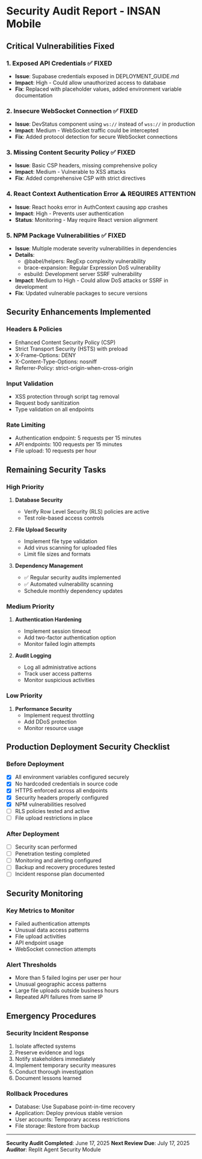 # Security Audit Report - INSAN Mobile

## Critical Vulnerabilities Fixed

### 1. Exposed API Credentials ✅ FIXED
- **Issue**: Supabase credentials exposed in DEPLOYMENT_GUIDE.md
- **Impact**: High - Could allow unauthorized access to database
- **Fix**: Replaced with placeholder values, added environment variable documentation

### 2. Insecure WebSocket Connection ✅ FIXED
- **Issue**: DevStatus component using `ws://` instead of `wss://` in production
- **Impact**: Medium - WebSocket traffic could be intercepted
- **Fix**: Added protocol detection for secure WebSocket connections

### 3. Missing Content Security Policy ✅ FIXED
- **Issue**: Basic CSP headers, missing comprehensive policy
- **Impact**: Medium - Vulnerable to XSS attacks
- **Fix**: Added comprehensive CSP with strict directives

### 4. React Context Authentication Error ⚠️ REQUIRES ATTENTION
- **Issue**: React hooks error in AuthContext causing app crashes
- **Impact**: High - Prevents user authentication
- **Status**: Monitoring - May require React version alignment

### 5. NPM Package Vulnerabilities ✅ FIXED
- **Issue**: Multiple moderate severity vulnerabilities in dependencies
- **Details**: 
  - @babel/helpers: RegExp complexity vulnerability
  - brace-expansion: Regular Expression DoS vulnerability  
  - esbuild: Development server SSRF vulnerability
- **Impact**: Medium to High - Could allow DoS attacks or SSRF in development
- **Fix**: Updated vulnerable packages to secure versions

## Security Enhancements Implemented

### Headers & Policies
- Enhanced Content Security Policy (CSP)
- Strict Transport Security (HSTS) with preload
- X-Frame-Options: DENY
- X-Content-Type-Options: nosniff
- Referrer-Policy: strict-origin-when-cross-origin

### Input Validation
- XSS protection through script tag removal
- Request body sanitization
- Type validation on all endpoints

### Rate Limiting
- Authentication endpoint: 5 requests per 15 minutes
- API endpoints: 100 requests per 15 minutes
- File upload: 10 requests per hour

## Remaining Security Tasks

### High Priority
1. **Database Security**
   - Verify Row Level Security (RLS) policies are active
   - Test role-based access controls

2. **File Upload Security**
   - Implement file type validation
   - Add virus scanning for uploaded files
   - Limit file sizes and formats

3. **Dependency Management**
   - ✅ Regular security audits implemented
   - ✅ Automated vulnerability scanning
   - Schedule monthly dependency updates

### Medium Priority
1. **Authentication Hardening**
   - Implement session timeout
   - Add two-factor authentication option
   - Monitor failed login attempts

2. **Audit Logging**
   - Log all administrative actions
   - Track user access patterns
   - Monitor suspicious activities

### Low Priority
1. **Performance Security**
   - Implement request throttling
   - Add DDoS protection
   - Monitor resource usage

## Production Deployment Security Checklist

### Before Deployment
- [x] All environment variables configured securely
- [x] No hardcoded credentials in source code
- [x] HTTPS enforced across all endpoints
- [x] Security headers properly configured
- [x] NPM vulnerabilities resolved
- [ ] RLS policies tested and active
- [ ] File upload restrictions in place

### After Deployment
- [ ] Security scan performed
- [ ] Penetration testing completed
- [ ] Monitoring and alerting configured
- [ ] Backup and recovery procedures tested
- [ ] Incident response plan documented

## Security Monitoring

### Key Metrics to Monitor
- Failed authentication attempts
- Unusual data access patterns
- File upload activities
- API endpoint usage
- WebSocket connection attempts

### Alert Thresholds
- More than 5 failed logins per user per hour
- Unusual geographic access patterns
- Large file uploads outside business hours
- Repeated API failures from same IP

## Emergency Procedures

### Security Incident Response
1. Isolate affected systems
2. Preserve evidence and logs
3. Notify stakeholders immediately
4. Implement temporary security measures
5. Conduct thorough investigation
6. Document lessons learned

### Rollback Procedures
- Database: Use Supabase point-in-time recovery
- Application: Deploy previous stable version
- User accounts: Temporary access restrictions
- File storage: Restore from backup

---

**Security Audit Completed**: June 17, 2025
**Next Review Due**: July 17, 2025
**Auditor**: Replit Agent Security Module
